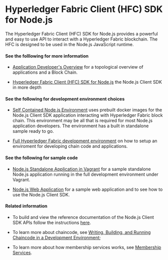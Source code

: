 # Hyperledger Fabric Client (HFC) SDK for Node.js 

The Hyperledger Fabric Client (HFC) SDK for Node.js provides a powerful and easy to use API to interact with a Hyperledger Fabric blockchain. The HFC is designed to be used in the Node.js JavaScript runtime.

#### See the folllowing for more information 

* [Application Developer's Overview](app-overview.md) for a topological overview of applications and a Block Chain.

* [Hyperledger Fabric Client (HFC) SDK for Node.js](node-sdk-indepth.md) the Node.js Client SDK in more depth

#### See the following for development environment choices

* [Self Contained Node.js Environment](node-sdk-self-contained.md) uses prebuilt docker images for the Node.js Client SDK application interacting with Hyperledger Fabric block chain. This environment may be all that is required for most Node.js application developers. The environment has a built in standalone sample ready to go.

* [Full Hyperledger Fabric development environment](app-developer-env-setup.md) on how to setup an enviroment for developing chain code and applications.


#### See the following for sample code

* [Node.js Standalone Application in Vagrant](sample-standalone-app.md) for a sample standalone Node.js application running in the full development environment under Vagrant.

* [Node.js Web Application](sample-web-app.md) for a sample web application and to see how to use the Node.js Client SDK.



#### Related information

   * To build and view the reference documentation of the Node.js Client SDK APIs follow the instructions [here](app-developer-env-setup.md).

   * To learn more about chaincode, see [Writing, Building, and Running Chaincode in a Development Environment](../Setup/Chaincode-setup.md);

   * To learn more about how membership services works, see [Membership Services](membership-services.md).